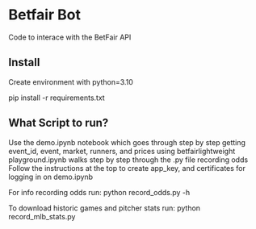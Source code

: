 # Betfair Bot

Code to interace with the BetFair API

## Install
Create environment with python=3.10

pip install -r requirements.txt

## What Script to run?

Use the demo.ipynb notebook which goes through step by step getting event_id, event, market, runners, and prices using betfairlightweight
playground.ipynb walks step by step through the .py file recording odds
Follow the instructions at the top to create app_key, and certificates for logging in on demo.ipynb

For info recording odds run:
python record_odds.py -h

To download historic games and pitcher stats run:
python record_mlb_stats.py